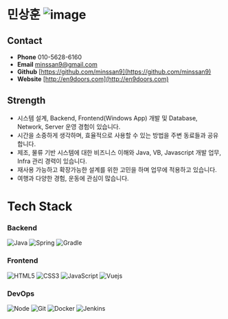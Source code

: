# 민상훈 ![image](https://user-images.githubusercontent.com/9455624/170505262-e8d464a4-cc08-48de-89f0-734b3ad99e17.png)


## Contact

- **Phone** 010-5628-6160
- **Email** minssan9@gmail.com
- **Github** [https://github.com/minssan9](https://github.com/minssan9)
- **Website** [http://en9doors.com](http://en9doors.com)

## Strength

- 시스템 설계, Backend, Frontend(Windows App) 개발 및 Database, Network, Server 운영 경험이 있습니다.
- 시간을 소중하게 생각하며, 효율적으로 사용할 수 있는 방법을 주변 동료들과 공유합니다.
- 제조, 물류 기반 시스템에 대한 비즈니스 이해와 Java, VB, Javascript 개발 업무, Infra 관리 경력이 있습니다.
- 재사용 가능하고 확장가능한 설계를 위한 고민을 하며 업무에 적용하고 있습니다.
- 여행과 다양한 경험, 운동에 관심이 많습니다.

# Tech Stack

### Backend
![Java](https://img.shields.io/badge/-Java-F05032?style=for-the-badge&logo=Java&logoColor=ffffff)
![Spring](https://img.shields.io/badge/-SpringBoot-6DB33F?style=for-the-badge&logo=SpringBoot&logoColor=ffffff&color=6DB33F)
![Gradle](https://img.shields.io/badge/-Gradle-02303A?style=for-the-badge&logo=Gradle&logoColor=ffffff&color=02303A)  

### Frontend
![HTML5](https://img.shields.io/badge/-HTML5-F05032?style=for-the-badge&logo=html5&logoColor=ffffff)
![CSS3](https://img.shields.io/badge/-CSS3-007ACC?style=for-the-badge&logo=css3)
![JavaScript](https://img.shields.io/badge/-JavaScript-%23F7DF1C?style=for-the-badge&logo=javascript&logoColor=000000&labelColor=%23F7DF1C&color=%23FFCE5A)
![Vuejs](https://img.shields.io/badge/-Vue.js-%23F7DF1C?style=for-the-badge&logo=Vue.js&logoColor=000000&color=4FC08D)  

### DevOps
![Node](https://img.shields.io/badge/-Nodejs-43853d?style=for-the-badge&logo=Node.js&logoColor=white) 
![Git](https://img.shields.io/badge/-Git-F05032?style=for-the-badge&logo=git&logoColor=ffffff)
![Docker](https://img.shields.io/badge/-Docker-46a2f1?style=for-the-badge&logo=docker&logoColor=ffffff)
![Jenkins](https://img.shields.io/badge/-Jenkins-D24939?style=for-the-badge&logo=jenkins&logoColor=ffffff)


<!-- ![TypeScript](https://img.shields.io/badge/-TypeScript-007ACC?style=for-the-badge&logo=typescript&logoColor=white)
![React](https://img.shields.io/badge/-React-222222?style=for-the-badge&logo=react) -->
 

